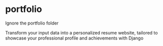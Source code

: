 # portfolio 
Ignore the portfolio folder

Transform your input data into a personalized resume website, tailored to showcase your professional profile and achievements with Django
